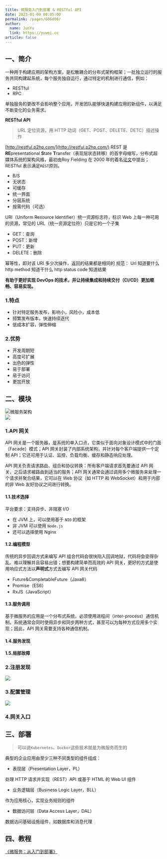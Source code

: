```yaml
---
title: 微服务入门到部署 & RESTful API
date: 2023-01-09 00:05:00
permalink: /pages/606d06/
author: 
  name: JunYu
  link: https://yuwei.cc
article: false
---
```

## 一、简介
一种用于构建应用的架构方案，是松散耦合的分布式架构框架；一批独立运行的服务共同构建起系统，每个服务独自运行，通过特定的机制进行通信，例如：
- RESTful
- RPC

单独服务的更改不会影响整个应用，开发团队能够快速构建应用的新组件，以满足不断变化的业务需求。

**RESTful API**
> URL 定位资源，用 HTTP 动词（GET、POST、DELETE、DETC）描述操作

[http://restful.p2hp.com/](http://restful.p2hp.com/)
REST 是 **RE**presentational **S**tate **T**ransfer（表现层状态转移）的首字母缩写，分布式超媒体系统的架构风格，最初由Roy Fielding 在 2000 年的着名[论文](https://www.ics.uci.edu/~fielding/pubs/dissertation/rest_arch_style.htm)中提出；RESTful 表示满足`REST`原则。

- B/S
- 无状态
- 可缓存
- 统一界面
- 分层系统
- 按需代码（可选）

URI（Uniform Resource Identifier）统一资源标志符，标识 Web 上每一种可用的资源，常见的 URL（统一资源定位符）只是它的一个子集

- GET：查询
- POST：新增
- PUT：更新
- DELETE：删除

幂等性，即对该 URI 多少次操作，返回的结果都是相同的
规范：
Url 知道要什么
http method 知道干什么
http status code 知道结果

**有助于更好实现 DevOps 的技术，并让持续集成和持续交付（CI/CD）更加顺畅、容易实现。**
### 1.特点
- 针对特定服务发布，影响小，风险小，成本低
- 频繁发布版本，快速持续迭代
- 低成本扩容，弹性伸缩
### 2.优势
- 开发周期短
- 高度可扩展
- 出色的弹性
- 易于部署
- 易于访问
- 更加开放
## 二、模块
![微服务架构](https://f.pz.al/pzal/2023/01/13/de5b1b86f24f0.jpg)  
![](https://f.pz.al/pzal/2023/01/13/54c659a130285.png)
### 1.API 网关
API 网关是一个服务器，是系统的单入口点，它类似于面向对象设计模式中的门面（Facade）模式；API 网关封装了内部系统架构，并针对每个客户端提供一个定制 API；它还可用于认证、监控、负载均衡、缓存和静态响应处理。

API 网关负责请求路由、组合和协议转换：所有客户端请求首先要通过 API 网关，之后请求被路由到适当的服务；API 网关通常会通过调用多个微服务来处理一个请求并聚合结果，它可以在 Web 协议（如 HTTP 和 WebSocket）和用于内部的非 Web 友好协议之间进行转换。
#### 1.1.技术选择
平台要求：支持异步、非阻塞 I/O
- 在 JVM 上，可以使用基于 `NIO` 的框架
- 非 JVM 可以使用 `Node.js`
- 还可以选择使用 Nginx
#### 1.2.编程模型
传统的异步回调方式来编写 API 组合代码会很快陷入回调地狱，代码将会变得杂乱、难以理解并且容易出错；想要构建简单而高效的 API 网关，更好的方式是使用响应式方法以**声明式**方式去编写 API 网关代码
- Future&CompletableFuture（Java8）
- Promise（ES6）
- RxJS（JavaScript）
#### 1.3.服务调用
基于微服务的应用是一个分布式系统，必须使用进程间（inter-process）通信机制，系统通常会同时使用异步和同步两种方式，甚至可以为每种方式应用多个实现；因此，API 网关需要支持各种通信机制。
#### 1.4.服务发现
#### 1.5.局部故障
### 2.注册发现
![](https://f.pz.al/pzal/2023/01/13/596fa94a34ad4.png)
### 3.配置管理
![](https://f.pz.al/pzal/2023/01/13/13b0ee2d47573.png)
### 4.网关入口
## 三、部署
> 可以说`Kubernetes`、`Docker`这些技术就是为微服务而生的

典型的企业应用由至少三种不同类型的组件组成：
- 表现层（Presentation Layer，PL）

处理 HTTP 请求并实现（REST）API 或基于 HTML 的 Web UI 组件
- 业务逻辑层（Business Logic Layer，BLL）

作为应用核心，实现业务规则的组件
- 数据访问层（Data Access Layer，DAL）

数据访问基础设施组件，如数据库和消息代理
## 四、教程
[《微服务：从入门到部署》](https://github.com/DocsHome/microservices)